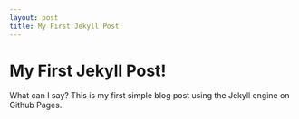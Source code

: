 ```yaml
---
layout: post
title: My First Jekyll Post!
---
```

My First Jekyll Post!
====================
What can I say? This is my first simple blog post using the Jekyll engine on Github Pages.